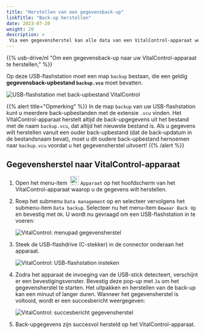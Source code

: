 ```yaml
---
title: "Herstellen van een gegevensback-up"
linkTitle: "Back-up herstellen"
date: 2023-07-20
weight: 20
description: >
 Via een gegevensherstel kan alle data van een VitalControl-apparaat worden hersteld op een ander apparaat met behulp van een back-upbestand.
---
```

{{% usb-drive/nl "Om een gegevensback-up naar uw VitalControl-apparaat te herstellen," %}}

Op deze USB-flashstation moet een map `backup` bestaan, die een geldig **gegevensback-upbestand `backup.vcu`** moet bevatten.

![USB-flashstation met back-upbestand VitalControl](../images/backup-file.png "USB-flashstation met back-upbestand")

{{% alert title="Opmerking" %}}
In de map `backup` van uw USB-flashstation kunt u meerdere back-upbestanden met de extensie `.vcu` vinden. Het VitalControl-apparaat herstelt altijd de back-upgegevens uit het bestand met de naam `backup.vcu`, dat altijd het nieuwste bestand is. Als u gegevens wilt herstellen vanuit een ouder back-upbestand (dat de back-updatum in de bestandsnaam bevat), moet u dit oudere back-upbestand hernoemen naar `backup.vcu` voordat u het gegevensherstel uitvoert!
{{% /alert %}}

## Gegevensherstel naar VitalControl-apparaat

1. Open het menu-item &nbsp;<img src="/icons/device.svg" width="23" align="bottom" alt="Apparaat" /> `Apparaat` op het hoofdscherm van het VitalControl-apparaat waarop u de gegevens wilt herstellen.

2. Roep het submenu `Data management` op en selecteer vervolgens het submenu-item `Data backup`. Selecteer nu het menu-item `Bewaar Back Up` en bevestig met `OK`. U wordt nu gevraagd om een USB-flashstation in te voeren:

   ![VitalControl: menupad gegevensherstel](../images/restore.png "Herstellen vanuit back-upbestand")

3. Steek de USB-flashdrive (C-stekker) in de connector onderaan het apparaat.

   ![VitalControl: USB-flashstation insteken](/images/firmware/update/plug-in-dual-usb-stick.svg "Steek de USB-flashstation in")

4. Zodra het apparaat de invoeging van de USB-stick detecteert, verschijnt er een bevestigingsvenster. Bevestig deze pop-up met `Ja` om het gegevensherstel te starten. Het uitpakken en herstellen van de back-up kan een minuut of langer duren. Wanneer het gegevensherstel is voltooid, wordt er een succesbericht weergegeven:

   ![VitalControl: succesbericht gegevensherstel](../images/restore-done.png "Succesbericht gegevensherstel")

5. Back-upgegevens zijn succesvol hersteld op het VitalControl-apparaat.

